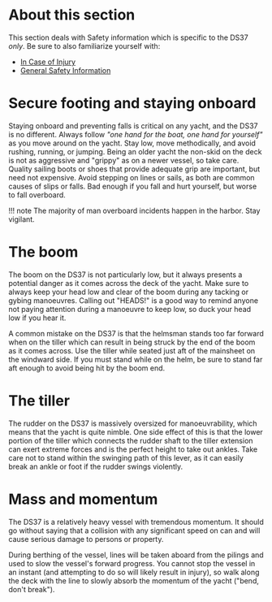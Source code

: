 # About this section

This section deals with Safety information which is specific to the DS37
*only*. Be sure to also familiarize yourself with:

- [In Case of Injury](in-case-of-injury.md)
- [General Safety Information](kdy-safety.md)

# Secure footing and staying onboard

Staying onboard and preventing falls is critical on any yacht, and the DS37 is
no different. Always follow *"one hand for the boat, one hand for yourself"* as
you move around on the yacht. Stay low, move methodically, and avoid rushing,
running, or jumping. Being an older yacht the non-skid on the deck is not as
aggressive and "grippy" as on a newer vessel, so take care. Quality sailing
boots or shoes that provide adequate grip are important, but need not
expensive. Avoid stepping on lines or sails, as both are common causes of slips
or falls. Bad enough if you fall and hurt yourself, but worse to fall
overboard.

!!! note
    The majority of man overboard incidents happen in the harbor. Stay
    vigilant.

# The boom

The boom on the DS37 is not particularly low, but it always presents a
potential danger as it comes across the deck of the yacht. Make sure to always
keep your head low and clear of the boom during any tacking or gybing
manoeuvres. Calling out "HEADS!" is a good way to remind anyone not paying
attention during a manoeuvre to keep low, so duck your head low if you hear it.

A common mistake on the DS37 is that the helmsman stands too far forward when
on the tiller which can result in being struck by the end of the boom as it
comes across. Use the tiller while seated just aft of the mainsheet on the
windward side. If you must stand while on the helm, be sure to stand far aft
enough to avoid being hit by the boom end.

# The tiller

The rudder on the DS37 is massively oversized for manoeuvrability, which means
that the yacht is quite nimble. One side effect of this is that the lower
portion of the tiller which connects the rudder shaft to the tiller extension
can exert extreme forces and is the perfect height to take out ankles. Take
care not to stand within the swinging path of this lever, as it can easily
break an ankle or foot if the rudder swings violently.

# Mass and momentum

The DS37 is a relatively heavy vessel with tremendous momentum. It should go
without saying that a collision with any significant speed on can and will
cause serious damage to persons or property.

During berthing of the vessel, lines will be taken aboard from the pilings and
used to slow the vessel's forward progress. You cannot stop the vessel in an
instant (and attempting to do so will likely result in injury), so walk along
the deck with the line to slowly absorb the momentum of the yacht ("bend, don't
break").
